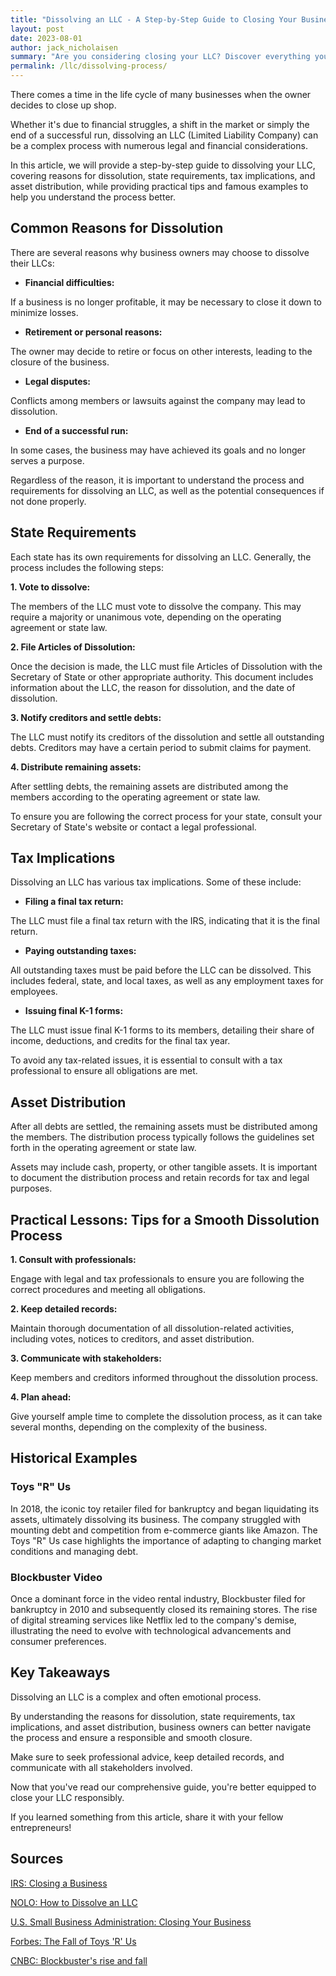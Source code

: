 ```yaml
---
title: "Dissolving an LLC - A Step-by-Step Guide to Closing Your Business"
layout: post
date: 2023-08-01
author: jack_nicholaisen
summary: "Are you considering closing your LLC? Discover everything you need to know about dissolving an LLC, from legal and financial considerations to practical tips for a smooth process. Empower yourself with the knowledge to successfully navigate this complex process by reading our comprehensive guide. Don't miss out, dive in now!"
permalink: /llc/dissolving-process/
---
```


There comes a time in the life cycle of many businesses when the owner decides to close up shop. 

Whether it's due to financial struggles, a shift in the market or simply the end of a successful run, dissolving an LLC (Limited Liability Company) can be a complex process with numerous legal and financial considerations.

In this article, we will provide a step-by-step guide to dissolving your LLC, covering reasons for dissolution, state requirements, tax implications, and asset distribution, while providing practical tips and famous examples to help you understand the process better.

## Common Reasons for Dissolution

There are several reasons why business owners may choose to dissolve their LLCs:

-   **Financial difficulties:** 

If a business is no longer profitable, it may be necessary to close it down to minimize losses.

-   **Retirement or personal reasons:** 

The owner may decide to retire or focus on other interests, leading to the closure of the business.

-   **Legal disputes:** 

Conflicts among members or lawsuits against the company may lead to dissolution.

-   **End of a successful run:** 

In some cases, the business may have achieved its goals and no longer serves a purpose.

Regardless of the reason, it is important to understand the process and requirements for dissolving an LLC, as well as the potential consequences if not done properly.

## State Requirements

Each state has its own requirements for dissolving an LLC. Generally, the process includes the following steps:

**1.  Vote to dissolve:** 

The members of the LLC must vote to dissolve the company. This may require a majority or unanimous vote, depending on the operating agreement or state law.

**2.  File Articles of Dissolution:** 

Once the decision is made, the LLC must file Articles of Dissolution with the Secretary of State or other appropriate authority. This document includes information about the LLC, the reason for dissolution, and the date of dissolution.

**3.  Notify creditors and settle debts:** 

The LLC must notify its creditors of the dissolution and settle all outstanding debts. Creditors may have a certain period to submit claims for payment.

**4.  Distribute remaining assets:** 

After settling debts, the remaining assets are distributed among the members according to the operating agreement or state law.

To ensure you are following the correct process for your state, consult your Secretary of State's website or contact a legal professional.

## Tax Implications

Dissolving an LLC has various tax implications. Some of these include:

-   **Filing a final tax return:** 

The LLC must file a final tax return with the IRS, indicating that it is the final return.

-   **Paying outstanding taxes:** 

All outstanding taxes must be paid before the LLC can be dissolved. This includes federal, state, and local taxes, as well as any employment taxes for employees.

-   **Issuing final K-1 forms:** 

The LLC must issue final K-1 forms to its members, detailing their share of income, deductions, and credits for the final tax year.

To avoid any tax-related issues, it is essential to consult with a tax professional to ensure all obligations are met.

## Asset Distribution

After all debts are settled, the remaining assets must be distributed among the members. The distribution process typically follows the guidelines set forth in the operating agreement or state law. 

Assets may include cash, property, or other tangible assets. It is important to document the distribution process and retain records for tax and legal purposes.

## Practical Lessons: Tips for a Smooth Dissolution Process

**1.  Consult with professionals:** 

Engage with legal and tax professionals to ensure you are following the correct procedures and meeting all obligations.

**2.  Keep detailed records:** 

Maintain thorough documentation of all dissolution-related activities, including votes, notices to creditors, and asset distribution.

**3.  Communicate with stakeholders:** 

Keep members and creditors informed throughout the dissolution process.

**4.  Plan ahead:** 

Give yourself ample time to complete the dissolution process, as it can take several months, depending on the complexity of the business.

## Historical Examples

### Toys "R" Us

In 2018, the iconic toy retailer filed for bankruptcy and began liquidating its assets, ultimately dissolving its business. The company struggled with mounting debt and competition from e-commerce giants like Amazon. The Toys "R" Us case highlights the importance of adapting to changing market conditions and managing debt.

### Blockbuster Video

Once a dominant force in the video rental industry, Blockbuster filed for bankruptcy in 2010 and subsequently closed its remaining stores. The rise of digital streaming services like Netflix led to the company's demise, illustrating the need to evolve with technological advancements and consumer preferences.

## Key Takeaways

Dissolving an LLC is a complex and often emotional process.

By understanding the reasons for dissolution, state requirements, tax implications, and asset distribution, business owners can better navigate the process and ensure a responsible and smooth closure.

Make sure to seek professional advice, keep detailed records, and communicate with all stakeholders involved.

Now that you've read our comprehensive guide, you're better equipped to close your LLC responsibly.

If you learned something from this article, share it with your fellow entrepreneurs!

## Sources

[IRS: Closing a Business](https://www.irs.gov/businesses/small-businesses-self-employed/closing-a-business)

[NOLO: How to Dissolve an LLC](https://www.nolo.com/legal-encyclopedia/how-to-dissolve-llc.html)

[U.S. Small Business Administration: Closing Your Business](https://www.sba.gov/business-guide/manage-your-business/close-or-sell-your-business)

[Forbes: The Fall of Toys 'R' Us](https://www.forbes.com/sites/adamhartung/2018/03/22/how-bad-decisions-brought-toys-r-us-to-its-demise/?sh=1e61b6b84f5a)

[CNBC: Blockbuster's rise and fall](https://www.cnbc.com/2017/08/04/blockbusters-rise-and-fall-the-inside-story.html)